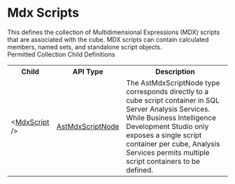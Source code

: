 # Mdx Scripts

<div class="LanguageSummary"><div class ="SummaryItem">This defines the collection of Multidimensional Expressions (MDX) scripts that are associated with the cube. MDX scripts can contain calculated members, named sets, and standalone script objects.</div></div><div class="SchemaBindingGroup"><div class="SchemaBindingGroupHeader">Permitted Collection Child Definitions</div><table id="SchemaBindingList" class="SchemaBindingList"><tbody><tr><th class="SchemaBindingNameColumnHeader">Child</th><th class="SchemaBindingTypeColumnHeader">API Type</th><th class="SchemaBindingSummaryColumnHeader">Description</th></tr><tr class="cd0"><td class="SchemaBindingName"><span class="punc">&lt;</span><a href=Varigence.Languages.Biml.Cube.Calculation.AstMdxScriptNode.html">MdxScript</a><span class="punc"> /&gt;</span></td><td class="SchemaBindingType"><a href="../api-reference/Varigence.Languages.Biml.Cube.Calculation.AstMdxScriptNode.html">AstMdxScriptNode</a></td><td class="SchemaBindingSummary">The AstMdxScriptNode type corresponds directly to a cube script container in SQL Server Analysis Services.  While Business Intelligence Development Studio only exposes a single script container per cube, Analysis Services permits multiple script containers to be defined.</td></tr></tbody></table></div>